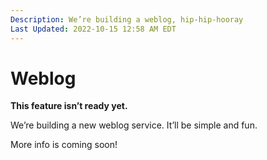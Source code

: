 ```yaml
---
Description: We’re building a weblog, hip-hip-hooray  
Last Updated: 2022-10-15 12:58 AM EDT
---
```


# Weblog

<div class="container rounded yellow-5-bg black-fg">
<i class="fa-solid fa-flask"></i> <strong>This feature isn’t ready yet.</strong>
</div>

We’re building a new weblog service. It’ll be simple and fun.

More info is coming soon!